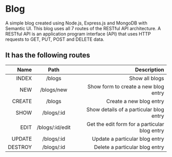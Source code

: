 # Blog
A simple blog created using Node.js, Express.js and MongoDB with Semantic UI.
This blog uses all 7 routes of the RESTful API architecture. 
A RESTful API is an application program interface (API) that uses HTTP requests to GET, PUT, POST and DELETE data. 

## It has the following routes
| Name      |  Path             | Description                                   |
|----------:|:-----------------:|----------------------------------------------:|
| INDEX     | /blogs            | Show all blogs                                |
| NEW       | /blogs/new        | Show form to create a new blog entry          |
| CREATE    | /blogs            | Create a new blog entry                       |
| SHOW      | /blogs/:id        | Show details of a particular blog entry       |
| EDIT      | /blogs/:id/edit   | Get the edit form for a particular blog entry |
| UPDATE    | /blogs/:id        | Update a particular blog entry                |
| DESTROY   | /blogs/:id        | Delete a particular blog entry                |
